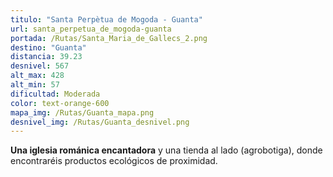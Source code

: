 ```yaml
---
titulo: "Santa Perpètua de Mogoda - Guanta"
url: santa_perpetua_de_mogoda-guanta
portada: /Rutas/Santa_Maria_de_Gallecs_2.png
destino: "Guanta"
distancia: 39.23
desnivel: 567
alt_max: 428
alt_min: 57
dificultad: Moderada
color: text-orange-600
mapa_img: /Rutas/Guanta_mapa.png
desnivel_img: /Rutas/Guanta_desnivel.png
---
```


**Una iglesia románica encantadora** y una tienda al lado (agrobotiga), donde encontraréis productos ecológicos de proximidad.
